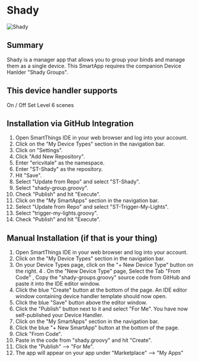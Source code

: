 # Shady

![Shady](https://s3.amazonaws.com/ev-public/st-images/shady-3x.png)

## Summary
Shady is a manager app that allows you to group your binds and manage them as a single device. This SmartApp requires the companion Device Hanlder "Shady Groups".

## This device handler supports
On / Off
Set Level
6 scenes

## Installation via GitHub Integration
1. Open SmartThings IDE in your web browser and log into your account.
2. Click on the "My Device Types" section in the navigation bar.
3. Click on "Settings".
4. Click "Add New Repository".
5. Enter "ericvitale" as the namespace.
6. Enter "ST-Shady" as the repository.
7. Hit "Save".
8. Select "Update from Repo" and select "ST-Shady".
9. Select "shady-group.groovy".
10. Check "Publish" and hit "Execute".
11. Click on the "My SmartApps" section in the navigation bar.
12. Select "Update from Repo" and select "ST-Trigger-My-Lights".
13. Select "trigger-my-lights.groovy".
14. Check "Publish" and hit "Execute".

## Manual Installation (if that is your thing)
1. Open SmartThings IDE in your web browser and log into your account.
2. Click on the "My Device Types" section in the navigation bar.
3. On your Device Types page, click on the "+ New Device Type" button on the right.
4 . On the "New Device Type" page, Select the Tab "From Code" , Copy the "shady-groups.groovy" source code from GitHub and paste it into the IDE editor window.
5. Click the blue "Create" button at the bottom of the page. An IDE editor window containing device handler template should now open.
6. Click the blue "Save" button above the editor window.
7. Click the "Publish" button next to it and select "For Me". You have now self-published your Device Handler.
8. Click on the "My SmartApps" section in the navigation bar.
9. Click the blue "+ New SmartApp" button at the bottom of the page.
10. Click "From Code".
11. Paste in the code from "shady.groovy" and hit "Create".
12. Click the "Publish" --> "For Me".
13. The app will appear on your app under "Marketplace" --> "My Apps"
